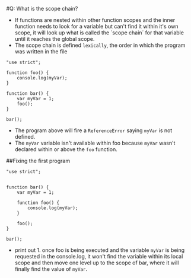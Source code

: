 #Q: What is the scope chain?

* If functions are nested within other function scopes and the inner function needs to look for a variable but can't 
find it within it's own scope, it will look up what is called the ´scope chain´  for that variable until it reaches 
the global scope.
* The scope chain is defined `lexically`, the order in which the program was written in the file
```
"use strict";

function foo() {
    console.log(myVar);
}

function bar() {
    var myVar = 1;
    foo();
}

bar();
```
* The program above will fire a `ReferenceError` saying `myVar` is not defined.
* The `myVar` variable isn't available within foo because `myVar` wasn't declared within or above the `foo` function. 

##Fixing the first program
```
"use strict";


function bar() {
    var myVar = 1;
        
    function foo() {
        console.log(myVar);
    }

    foo();
}

bar();
```
* print out 1. once foo is being executed and the variable `myVar` is being requested in the console.log, it won't find the variable within its local scope and then move one level up to the scope of bar, where it will finally find the value of `myVar`.
